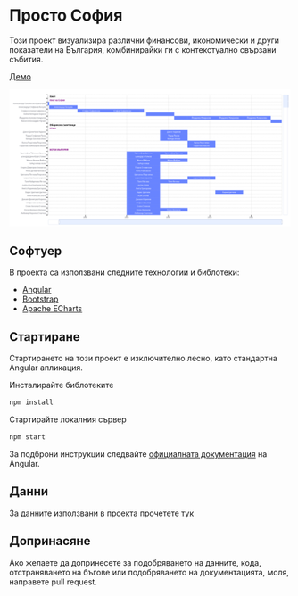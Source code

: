 # Просто София

Този проект визуализира различни финансови, икономически и други показатели на България, комбинирайки ги с контекстуално свързани събития.

[Демо](https://ibbk-rnd.github.io/just-sofia)

![Cover](public/images/cover.png)

## Софтуер

В проекта са използвани следните технологии и библотеки:

- [Angular](https://angular.dev/installation)
- [Bootstrap](https://getbootstrap.com/)
- [Apache ECharts](https://echarts.apache.org/examples/en/index.html)

## Стартиране

Стартирането на този проект е изключително лесно, като стандартна Angular апликация.

Инсталирайте библотеките

```bash
npm install
```

Стартирайте локалния сървер

```bash
npm start
```

За подброни инструкции следвайте [официалната документация](https://angular.dev/installation) на Angular.

## Данни

За данните използвани в проекта прочетете [тук](public/data/README.md)

## Допринасяне

Ако желаете да допринесете за подобряването на данните, кода, отстраняването на бъгове или подобряването на документацията, моля, направете pull request.  
